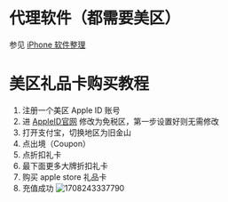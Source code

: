 # 代理软件（都需要美区）

参见 [iPhone 软件整理](https://www.cnblogs.com/luxuxl/p/18011950)

# 美区礼品卡购买教程

1. 注册一个美区 Apple ID 账号
2. 进 [AppleID官网](https://appleid.apple.com/sign-in) 修改为免税区，第一步设置好则无需修改
3. 打开支付宝，切换地区为旧金山
4. 点出境（Coupon）
5. 点折扣礼卡
6. 最下面更多大牌折扣礼卡
7. 购买 apple store 礼品卡
8. 充值成功
![1708243337790](https://cdn.jsdelivr.net/gh/luxuxl/picx-images-hosting@master/20240218/1708243337790.webp)
